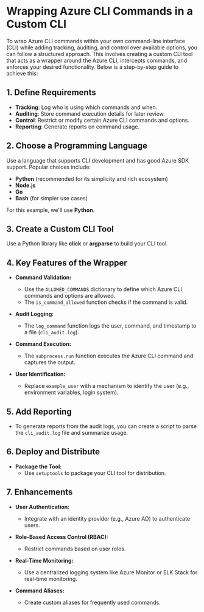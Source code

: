 # Wrapping Azure CLI Commands in a Custom CLI  

To wrap Azure CLI commands within your own command-line interface (CLI) while adding tracking, auditing, and control over available options, you can follow a structured approach. This involves creating a custom CLI tool that acts as a wrapper around the Azure CLI, intercepts commands, and enforces your desired functionality. Below is a step-by-step guide to achieve this:  

## 1. Define Requirements  
- **Tracking**: Log who is using which commands and when.  
- **Auditing**: Store command execution details for later review.  
- **Control**: Restrict or modify certain Azure CLI commands and options.  
- **Reporting**: Generate reports on command usage.  

## 2. Choose a Programming Language  
Use a language that supports CLI development and has good Azure SDK support. Popular choices include:  

- **Python** (recommended for its simplicity and rich ecosystem)  
- **Node.js**  
- **Go**  
- **Bash** (for simpler use cases)  

For this example, we'll use **Python**.  

## 3. Create a Custom CLI Tool  
Use a Python library like **click** or **argparse** to build your CLI tool.  


## 4. Key Features of the Wrapper

- **Command Validation:**
  - Use the `ALLOWED_COMMANDS` dictionary to define which Azure CLI commands and options are allowed.
  - The `is_command_allowed` function checks if the command is valid.

- **Audit Logging:**
  - The `log_command` function logs the user, command, and timestamp to a file (`cli_audit.log`).

- **Command Execution:**
  - The `subprocess.run` function executes the Azure CLI command and captures the output.

- **User Identification:**
  - Replace `example_user` with a mechanism to identify the user (e.g., environment variables, login system).

## 5. Add Reporting

- To generate reports from the audit logs, you can create a script to parse the `cli_audit.log` file and summarize usage.

## 6. Deploy and Distribute

- **Package the Tool:**
  - Use `setuptools` to package your CLI tool for distribution.

## 7. Enhancements

- **User Authentication:**
  - Integrate with an identity provider (e.g., Azure AD) to authenticate users.

- **Role-Based Access Control (RBAC):**
  - Restrict commands based on user roles.

- **Real-Time Monitoring:**
  - Use a centralized logging system like Azure Monitor or ELK Stack for real-time monitoring.

- **Command Aliases:**
  - Create custom aliases for frequently used commands.





